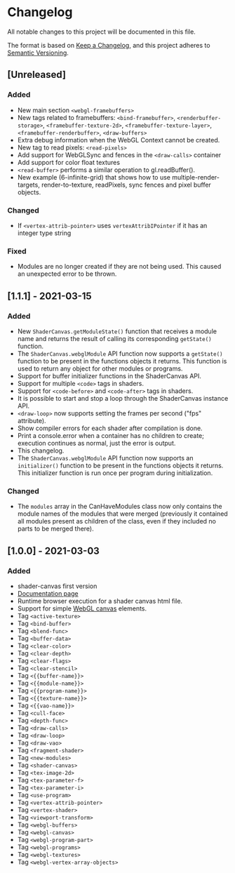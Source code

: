 # Changelog

All notable changes to this project will be documented in this file.

The format is based on [Keep a Changelog](https://keepachangelog.com/en/1.0.0/),
and this project adheres to [Semantic Versioning](https://semver.org/spec/v2.0.0.html).

## [Unreleased]

### Added

- New main section `<webgl-framebuffers>`
- New tags related to framebuffers:
  `<bind-framebuffer>`, `<renderbuffer-storage>`, `<framebuffer-texture-2d>`,
  `<framebuffer-texture-layer>`, `<framebuffer-renderbuffer>`, `<draw-buffers>`
- Extra debug information when the WebGL Context cannot be created.
- New tag to read pixels: `<read-pixels>` 
- Add support for WebGLSync and fences in the `<draw-calls>` container
- Add support for color float textures
- `<read-buffer>` performs a similar operation to gl.readBuffer().
- New example (6-infinite-grid) that shows how to use multiple-render-targets,
  render-to-texture, readPixels, sync fences and pixel buffer objects.

### Changed

- If `<vertex-attrib-pointer>` uses `vertexAttribIPointer` if it has an integer
  type string

### Fixed

- Modules are no longer created if they are not being used. This caused an
  unexpected error to be thrown.


## [1.1.1] - 2021-03-15

### Added

- New `ShaderCanvas.getModuleState()` function that receives a module name and
  returns the result of calling its corresponding `getState()` function.
- The `ShaderCanvas.webglModule` API function now supports a `getState()`
  function to be present in the functions objects it returns. This function 
  is used to return any object for other modules or programs.
- Support for buffer initializer functions in the ShaderCanvas API.
- Support for multiple `<code>` tags in shaders.
- Support for `<code-before>` and `<code-after>` tags in shaders.
- It is possible to start and stop a loop through the ShaderCanvas instance API.
- `<draw-loop>` now supports setting the frames per second ("fps" attribute).
- Show compiler errors for each shader after compilation is done.
- Print a console.error when a container has no children to create; execution
  continues as normal, just the error is output.
- This changelog.
- The `ShaderCanvas.webglModule` API function now supports an `initializer()`
  function to be present in the functions objects it returns. This initializer
  function is run once per program during initialization.

### Changed

- The `modules` array in the CanHaveModules class now only contains the module
  names of the modules that were merged (previously it contained all modules
  present as children of the class, even if they included no parts to be merged
  there).

## [1.0.0] - 2021-03-03

### Added

- shader-canvas first version
- [Documentation page](https://hugodaniel.com/projects/shader-canvas/)
- Runtime browser execution for a shader canvas html file.
- Support for simple [WebGL canvas](https://hugodaniel.com/projects/shader-canvas/documentation/#WebGLCanvas) elements.
- Tag `<active-texture>`
- Tag `<bind-buffer>`
- Tag `<blend-func>`
- Tag `<buffer-data>`
- Tag `<clear-color>`
- Tag `<clear-depth>`
- Tag `<clear-flags>`
- Tag `<clear-stencil>`
- Tag `<{{buffer-name}}>`
- Tag `<{{module-name}}>`
- Tag `<{{program-name}}>`
- Tag `<{{texture-name}}>`
- Tag `<{{vao-name}}>`
- Tag `<cull-face>`
- Tag `<depth-func>`
- Tag `<draw-calls>`
- Tag `<draw-loop>`
- Tag `<draw-vao>`
- Tag `<fragment-shader>`
- Tag `<new-modules>`
- Tag `<shader-canvas>`
- Tag `<tex-image-2d>`
- Tag `<tex-parameter-f>`
- Tag `<tex-parameter-i>`
- Tag `<use-program>`
- Tag `<vertex-attrib-pointer>`
- Tag `<vertex-shader>`
- Tag `<viewport-transform>`
- Tag `<webgl-buffers>`
- Tag `<webgl-canvas>`
- Tag `<webgl-program-part>`
- Tag `<webgl-programs>`
- Tag `<webgl-textures>`
- Tag `<webgl-vertex-array-objects>`
